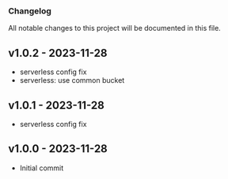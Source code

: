 ### Changelog

All notable changes to this project will be documented in this file.


## v1.0.2 - 2023-11-28

- serverless config fix
- serverless: use common bucket

## v1.0.1 - 2023-11-28

- serverless config fix

## v1.0.0 - 2023-11-28

- Initial commit

